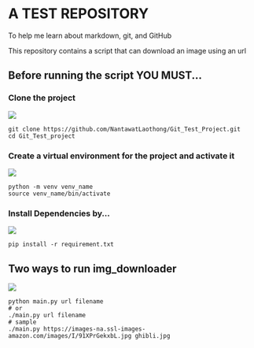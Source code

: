 # A TEST REPOSITORY
To help me learn about markdown, git, and GitHub 

This repository contains a script that can download an image using an url

## Before running the script YOU MUST...

### Clone the project 
![](https://i.ibb.co/LSthGhp/clone-1.gif)

	git clone https://github.com/NantawatLaothong/Git_Test_Project.git
	cd Git_Test_project
	
### Create a virtual environment	for the project and activate it
![](https://i.ibb.co/2WKbP3T/env.gif)

	python -m venv venv_name
	source venv_name/bin/activate
	
### Install Dependencies by...
![](https://i.ibb.co/DC9Zx77/deps.gif)

	pip install -r requirement.txt

## Two ways to run img_downloader
![](https://i.ibb.co/pvWdmZ2/run2134.gif)

	python main.py url filename
	# or
	./main.py url filename 
	# sample 
	./main.py https://images-na.ssl-images-amazon.com/images/I/91XPrGekxbL.jpg ghibli.jpg 


